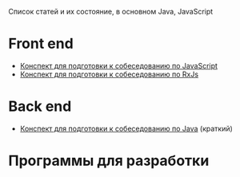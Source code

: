 Список статей и их состояние, в основном Java, JavaScript

# Front end
* [Конспект для подготовки к собеседованию по JavaScript](0_front_end/10_js_synopsis.md)
* [Конспект для подготовки к собеседованию по RxJs](0_front_end/5_RxJS.md)

# Back end
* [Конспект для подготовки к собеседованию по Java](1_back_end/10_js_synopsis.md) (краткий)

# Программы для разработки